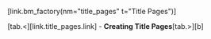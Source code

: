 [link.bm_factory(nm="title_pages" t="Title Pages")]

[tab.<][link.title_pages.link] - **Creating Title Pages**[tab.>][b]
